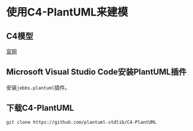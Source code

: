 # 使用C4-PlantUML来建模

## C4模型

[官网](https://c4model.com/)

## Microsoft Visual Studio Code安装PlantUML插件

安装```jebbs.plantuml```插件。

## 下载C4-PlantUML

``` shell
git clone https://github.com/plantuml-stdlib/C4-PlantUML
```
